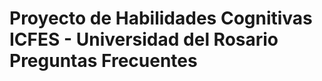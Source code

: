 <h1> Proyecto de Habilidades Cognitivas <br>
ICFES - Universidad del Rosario <br>
Preguntas Frecuentes <br></h1>
